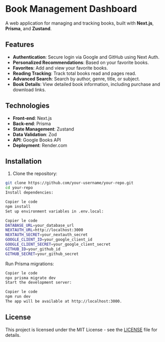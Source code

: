 # Book Management Dashboard

A web application for managing and tracking books, built with **Next.js**, **Prisma**, and **Zustand**.

## Features

- **Authentication**: Secure login via Google and GitHub using Next Auth.
- **Personalized Recommendations**: Based on your favorite books.
- **Favorites**: Add and view your favorite books.
- **Reading Tracking**: Track total books read and pages read.
- **Advanced Search**: Search by author, genre, title, or subject.
- **Book Details**: View detailed book information, including purchase and download links.

## Technologies

- **Front-end**: Next.js
- **Back-end**: Prisma
- **State Management**: Zustand
- **Data Validation**: Zod
- **API**: Google Books API
- **Deployment**: Render.com

## Installation

1. Clone the repository:

```bash
git clone https://github.com/your-username/your-repo.git
cd your-repo
Install dependencies:
```

```bash
Copier le code
npm install
Set up environment variables in .env.local:
```

```bash
Copier le code
DATABASE_URL=your_database_url
NEXTAUTH_URL=http://localhost:3000
NEXTAUTH_SECRET=your_nextauth_secret
GOOGLE_CLIENT_ID=your_google_client_id
GOOGLE_CLIENT_SECRET=your_google_client_secret
GITHUB_ID=your_github_id
GITHUB_SECRET=your_github_secret
```

Run Prisma migrations:

```bash
Copier le code
npx prisma migrate dev
Start the development server:
```

```bash
Copier le code
npm run dev
The app will be available at http://localhost:3000.
```

## License

This project is licensed under the MIT License - see the [LICENSE](LICENSE) file for details.
